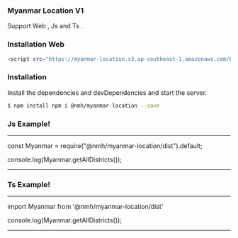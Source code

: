 ### Myanmar Location V1

Support Web , Js and Ts .

### Installation Web

```sh
<script src="https://myanmar-location.s3.ap-southeast-1.amazonaws.com/bundle.js"></script>
```

### Installation

Install the dependencies and devDependencies and start the server.

```sh
$ npm install npm i @nmh/myanmar-location --save
```

### Js Example!

---

const Myanmar = require("@nmh/myanmar-location/dist").default;

console.log(Myanmar.getAllDistricts());

---

### Ts Example!

---

import Myanmar from '@nmh/myanmar-location/dist'

console.log(Myanmar.getAllDistricts());

---
